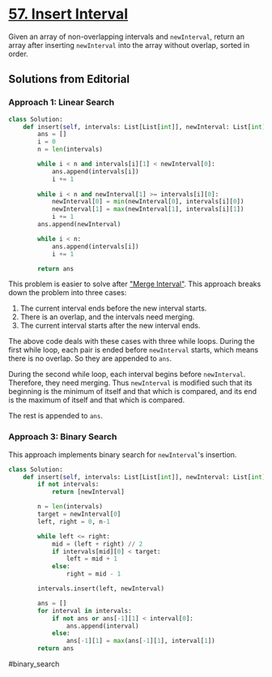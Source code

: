 # [57. Insert Interval](https://leetcode.com/problems/insert-interval/?envType=daily-question&envId=2024-03-17)

Given an array of non-overlapping intervals and `newInterval`, return an array after inserting `newInterval` into the array without overlap, sorted in order.

## Solutions from Editorial

### Approach 1: Linear Search

```python
class Solution:
    def insert(self, intervals: List[List[int]], newInterval: List[int]) -> List[List[int]]:
        ans = []
        i = 0
        n = len(intervals)

        while i < n and intervals[i][1] < newInterval[0]:
            ans.append(intervals[i])
            i += 1
        
        while i < n and newInterval[1] >= intervals[i][0]:
            newInterval[0] = min(newInterval[0], intervals[i][0])
            newInterval[1] = max(newInterval[1], intervals[i][1])
            i += 1
        ans.append(newInterval)

        while i < n:
            ans.append(intervals[i])
            i += 1

        return ans
```

This problem is easier to solve after ["Merge Interval"](https://leetcode.com/problems/merge-intervals/description/). This approach breaks down the problem into three cases:

1. The current interval ends before the new interval starts.
2. There is an overlap, and the intervals need merging.
3. The current interval starts after the new interval ends.

The above code deals with these cases with three while loops. During the first while loop, each pair is ended before `newInterval` starts, which means there is no overlap. So they are appended to `ans`.

During the second while loop, each interval begins before `newInterval`. Therefore, they need merging. Thus `newInterval` is modified such that its beginning is the minimum of itself and that which is compared, and its end is the maximum of itself and that which is compared.

The rest is appended to `ans`.

### Approach 3: Binary Search

This approach implements binary search for `newInterval`'s insertion.

```python
class Solution:
    def insert(self, intervals: List[List[int]], newInterval: List[int]) -> List[List[int]]:
        if not intervals:
            return [newInterval]

        n = len(intervals)
        target = newInterval[0]
        left, right = 0, n-1

        while left <= right:
            mid = (left + right) // 2
            if intervals[mid][0] < target:
                left = mid + 1
            else:
                right = mid - 1

        intervals.insert(left, newInterval)

        ans = []
        for interval in intervals:
            if not ans or ans[-1][1] < interval[0]:
                ans.append(interval)
            else:
                ans[-1][1] = max(ans[-1][1], interval[1])
        return ans
```

#binary_search